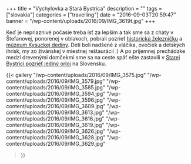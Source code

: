+++
title = "Vychylovka a Stará Bystrica"
description = ""
tags = ["slovakia"]
categories = ["travelling"]
date = "2016-09-03T20:59:47"
banner = "/wp-content/uploads/2016/09/IMG_3619t.jpg"
+++

Keď je nepriaznivé počasie treba ísť za lepším a tak sme sa z chaty v Štefanovej, ponorenej v oblakoch, pobrali pozrieť <a
href="http://vychylovka.sk/historicka-lesna-uvratova-zeleznica/" target="_blank">historickú
železničku</a> a <a href="http://www.muzeum.sk/?obj=muzeum&ix=mkd_km" target="_blank">múzeum
Kysuckej dediny</a>. Deti boli nadšené z vláčika, ovečiek a detských ihrísk, my zo živánskej v
miestnej reštaurácií :) A po príjemnej prechádzke medzi drevenými domčekmi sme sa na ceste späť
ešte zastavili v <a href="http://www.orloj.sk/" target="_blank">Starej Bystrici pozrieť jediný
orloj</a> na Slovensku.

{{< gallery
    "/wp-content/uploads/2016/09/IMG_3575.jpg"
    "/wp-content/uploads/2016/09/IMG_3579.jpg"
    "/wp-content/uploads/2016/09/IMG_3585.jpg"
    "/wp-content/uploads/2016/09/IMG_3594.jpg"
    "/wp-content/uploads/2016/09/IMG_3596.jpg"
    "/wp-content/uploads/2016/09/IMG_3609.jpg"
    "/wp-content/uploads/2016/09/IMG_3613.jpg"
    "/wp-content/uploads/2016/09/IMG_3616.jpg"
    "/wp-content/uploads/2016/09/IMG_3619.jpg"
    "/wp-content/uploads/2016/09/IMG_3626.jpg"
    "/wp-content/uploads/2016/09/IMG_3628.jpg"
    "/wp-content/uploads/2016/09/IMG_3629.jpg"
>}}
